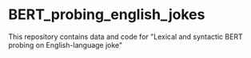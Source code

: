 # BERT_probing_english_jokes
This repository contains data and code for "Lexical and syntactic BERT probing on English-language joke"
